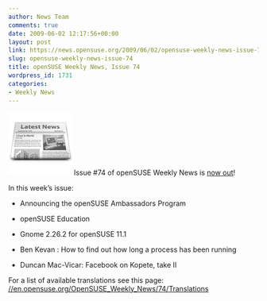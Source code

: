 ```yaml
---
author: News Team
comments: true
date: 2009-06-02 12:17:56+00:00
layout: post
link: https://news.opensuse.org/2009/06/02/opensuse-weekly-news-issue-74/
slug: opensuse-weekly-news-issue-74
title: openSUSE Weekly News, Issue 74
wordpress_id: 1731
categories:
- Weekly News
---
```


![news](/wp-content/uploads/2007/11/knewsticker.png) Issue #74 of openSUSE Weekly News is [now out](//en.opensuse.org/OpenSUSE_Weekly_News/74)!  
  

In this week’s issue:
 

  *   Announcing the openSUSE Ambassadors Program    

  *   openSUSE Education

  *   Gnome 2.26.2 for openSUSE 11.1

  *   Ben Kevan : How to find out how long a process has been running

  *   Duncan Mac-Vicar: Facebook on Kopete, take II




For a list of available translations see this page:
[//en.opensuse.org/OpenSUSE_Weekly_News/74/Translations](//en.opensuse.org/OpenSUSE_Weekly_News/74/Translations)
